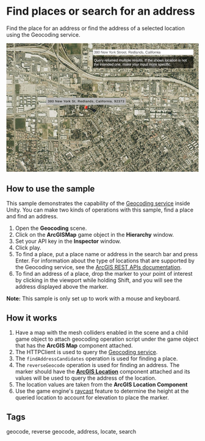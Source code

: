# Find places or search for an address

Find the place for an address or find the address of a selected location using the Geocoding service. 

![Geocoding](Geocoding.jpg)

## How to use the sample

This sample demonstrates the capability of the [Geocoding service](https://developers.arcgis.com/documentation/mapping-apis-and-services/search/geocoding/) inside Unity. You can make two kinds of operations with this sample, find a place and find an address. 

1. Open the **Geocoding** scene.
2. Click on the **ArcGISMap** game object in the **Hierarchy** window.
3. Set your API key in the **Inspector** window.
4. Click play.
5. To find a place, put a place name or address in the search bar and press Enter. For information about the type of locations that are supported by the Geocoding service, see the [ArcGIS REST APIs documentation](https://developers.arcgis.com/rest/geocode/api-reference/geocoding-find-address-candidates.htm).
6. To find an address of a place, drop the marker to your point of interest by clicking in the viewport while holding Shift, and you will see the address displayed above the marker.

**Note:** This sample is only set up to work with a mouse and keyboard.

## How it works

1. Have a map with the mesh colliders enabled in the scene and a child game object to attach geocoding operation script under the game object that has the **ArcGIS Map** component attached. 
3. The HTTPClient is used to query the [Geocoding service](https://developers.arcgis.com/rest/geocode/api-reference/overview-world-geocoding-service.htm).
4. The `findAddressCandidates` operation is used for finding a place.
5. The `reverseGeocode` operation is used for finding an address. The marker should have the [**ArcGIS Location**](https://developers.arcgis.com/unity/maps/location-component/) component attached and its values will be used to query the address of the location.
6. The location values are taken from the **ArcGIS Location Component**
7. Use the game engine's [raycast](https://docs.unity3d.com/ScriptReference/Physics.Raycast.html) feature to determine the height at the queried location to account for elevation to place the marker.

## Tags
geocode, reverse geocode, address, locate, search
